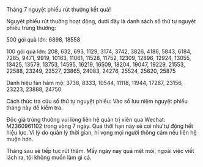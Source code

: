 Tháng 7 nguyệt phiếu rút thưởng kết quả!

Nguyệt phiếu rút thưởng hoạt động, dưới đây là danh sách số thứ tự nguyệt phiếu trúng thưởng:

500 gói quà lớn: 6898, 18558

100 gói quà lớn: 208, 632, 693, 1129, 3174, 3742, 3826, 4186, 5843, 6184, 7285, 9471, 9919, 10163, 11061, 11528, 11752, 12309, 12896, 12924, 13055, 13425, 13579, 13753, 14595, 16219, 16509, 18204, 19047, 19229, 21553, 22588, 23249, 23527, 23865, 24083, 24276, 25524, 25620, 25875

Danh hiệu fan hâm mộ: 3738, 8333, 10544, 11118, 11944, 17287, 23156, 23223, 23888, 24750

Cách thức tra cứu số thứ tự nguyệt phiếu: Vào sổ lưu niệm nguyệt phiếu tháng này để kiểm tra.

Độc giả trúng thưởng vui lòng liên hệ quản trị viên qua Wechat: M2360961102 trong vòng 7 ngày. Quá thời hạn này sẽ coi như tự động hết hiệu lực. Vì lý do quản lý thời gian, hi vọng mọi người thông cảm nếu liên hệ muộn hơn.

Tháng sau sẽ tiếp tục rút thăm. Mấy ngày nay quá mệt mỏi, ngoài việc viết lách ra, tôi không muốn làm gì cả.
